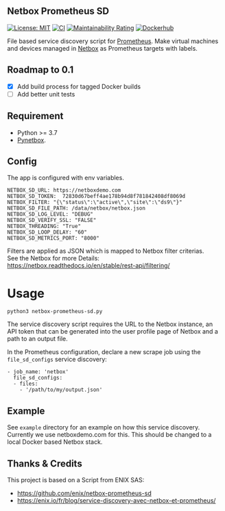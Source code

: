 ## Netbox Prometheus SD

[![License: MIT](https://img.shields.io/badge/License-MIT-yellow.svg)](https://opensource.org/licenses/MIT)
[![CI](https://github.com/FlxPeters/netbox-prometheus-sd/workflows/CI/badge.svg?event=push)](https://github.com/FlxPeters/netbox-prometheus-sd/actions?query=workflow%3ACI)
[![Maintainability Rating](https://sonarcloud.io/api/project_badges/measure?project=FlxPeters_netbox-prometheus-sd&metric=sqale_rating)](https://sonarcloud.io/dashboard?id=FlxPeters_netbox-prometheus-sd)
[![Dockerhub](https://img.shields.io/docker/pulls/flxpeters/prometheus-netbox-sd.svg)](https://hub.docker.com/r/flxpeters/prometheus-netbox-sd)

File based service discovery script for [Prometheus](https://prometheus.io/).
Make virtual machines and devices managed in [Netbox](https://github.com/digitalocean/netbox) as Prometheus targets with labels.

## Roadmap to 0.1

- [x] Add build process for tagged Docker builds
- [ ] Add better unit tests

## Requirement

- Python >= 3.7
- [Pynetbox](https://github.com/digitalocean/pynetbox/).

## Config

The app is configured with env variables. 

    NETBOX_SD_URL: https://netboxdemo.com
    NETBOX_SD_TOKEN:  72830d67beff4ae178b94d8f781842408df8069d
    NETBOX_FILTER: "{\"status\":\"active\",\"site\":\"ds9\"}"
    NETBOX_SD_FILE_PATH: /data/netbox/netbox.json
    NETBOX_SD_LOG_LEVEL: "DEBUG"
    NETBOX_SD_VERIFY_SSL: "FALSE"
    NETBOX_THREADING: "True"
    NETBOX_SD_LOOP_DELAY: "60"
    NETBOX_SD_METRICS_PORT: "8000"


Filters are applied as JSON which is mapped to Netbox filter criterias.  
See the Netbox for more Details: https://netbox.readthedocs.io/en/stable/rest-api/filtering/

# Usage

```
python3 netbox-prometheus-sd.py
```

The service discovery script requires the URL to the Netbox instance, an
API token that can be generated into the user profile page of Netbox and a path
to an output file.

In the Prometheus configuration, declare a new scrape job using the `file_sd_configs`
service discovery:

```
- job_name: 'netbox'
  file_sd_configs:
  - files:
    - '/path/to/my/output.json'
```

## Example

See `example` directory for an example on how this service discovery.
Currently we use netboxdemo.com for this. This should be changed to a local Docker based Netbox stack.

## Thanks & Credits

This project is based on a Script from ENIX SAS:
* https://github.com/enix/netbox-prometheus-sd
* https://enix.io/fr/blog/service-discovery-avec-netbox-et-prometheus/
